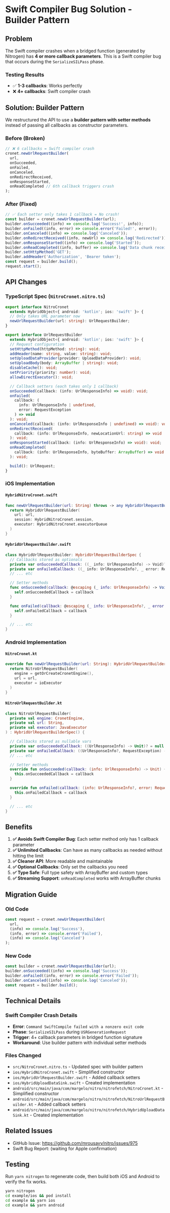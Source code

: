 # Swift Compiler Bug Solution - Builder Pattern

## Problem

The Swift compiler crashes when a bridged function (generated by Nitrogen) has **4 or more callback parameters**. This is a Swift compiler bug that occurs during the `SerializeSILPass` phase.

### Testing Results

- ✅ **1-3 callbacks**: Works perfectly
- ❌ **4+ callbacks**: Swift compiler crash

## Solution: Builder Pattern

We restructured the API to use a **builder pattern with setter methods** instead of passing all callbacks as constructor parameters.

### Before (Broken)

```typescript
// ❌ 6 callbacks = Swift compiler crash
cronet.newUrlRequestBuilder(
  url,
  onSucceeded,
  onFailed,
  onCanceled,
  onRedirectReceived,
  onResponseStarted,
  onReadCompleted // 6th callback triggers crash
);
```

### After (Fixed)

```typescript
// ✅ Each setter only takes 1 callback = No crash!
const builder = cronet.newUrlRequestBuilder(url);
builder.onSucceeded((info) => console.log('Success!', info));
builder.onFailed((info, error) => console.error('Failed!', error));
builder.onCanceled((info) => console.log('Canceled'));
builder.onRedirectReceived((info, newUrl) => console.log('Redirected'));
builder.onResponseStarted((info) => console.log('Started'));
builder.onReadCompleted((info, buffer) => console.log('Data chunk received'));
builder.setHttpMethod('GET');
builder.addHeader('Authorization', 'Bearer token');
const request = builder.build();
request.start();
```

## API Changes

### TypeScript Spec (`NitroCronet.nitro.ts`)

```typescript
export interface NitroCronet
  extends HybridObject<{ android: 'kotlin'; ios: 'swift' }> {
  // Only takes URL parameter now
  newUrlRequestBuilder(url: string): UrlRequestBuilder;
}

export interface UrlRequestBuilder
  extends HybridObject<{ android: 'kotlin'; ios: 'swift' }> {
  // Request configuration
  setHttpMethod(httpMethod: string): void;
  addHeader(name: string, value: string): void;
  setUploadDataProvider(provider: UploadDataProvider): void;
  setUploadBody(body: ArrayBuffer | string): void;
  disableCache(): void;
  setPriority(priority: number): void;
  allowDirectExecutor(): void;

  // Callback setters (each takes only 1 callback)
  onSucceeded(callback: (info: UrlResponseInfo) => void): void;
  onFailed(
    callback: (
      info: UrlResponseInfo | undefined,
      error: RequestException
    ) => void
  ): void;
  onCanceled(callback: (info: UrlResponseInfo | undefined) => void): void;
  onRedirectReceived(
    callback: (info: UrlResponseInfo, newLocationUrl: string) => void
  ): void;
  onResponseStarted(callback: (info: UrlResponseInfo) => void): void;
  onReadCompleted(
    callback: (info: UrlResponseInfo, byteBuffer: ArrayBuffer) => void
  ): void;

  build(): UrlRequest;
}
```

### iOS Implementation

#### `HybridNitroCronet.swift`

```swift
func newUrlRequestBuilder(url: String) throws -> any HybridUrlRequestBuilderSpec {
  return HybridUrlRequestBuilder(
    url: url,
    session: HybridNitroCronet.session,
    executor: HybridNitroCronet.executorQueue
  )
}
```

#### `HybridUrlRequestBuilder.swift`

```swift
class HybridUrlRequestBuilder: HybridUrlRequestBuilderSpec {
  // Callbacks stored as optionals
  private var onSucceededCallback: ((_ info: UrlResponseInfo) -> Void)?
  private var onFailedCallback: ((_ info: UrlResponseInfo?, _ error: RequestException) -> Void)?
  // ... etc

  // Setter methods
  func onSucceeded(callback: @escaping (_ info: UrlResponseInfo) -> Void) {
    self.onSucceededCallback = callback
  }

  func onFailed(callback: @escaping (_ info: UrlResponseInfo?, _ error: RequestException) -> Void) {
    self.onFailedCallback = callback
  }

  // ... etc
}
```

### Android Implementation

#### `NitroCronet.kt`

```kotlin
override fun newUrlRequestBuilder(url: String): HybridUrlRequestBuilderSpec {
  return NitroUrlRequestBuilder(
    engine = getOrCreateCronetEngine(),
    url = url,
    executor = ioExecutor
  )
}
```

#### `NitroUrlRequestBuilder.kt`

```kotlin
class NitroUrlRequestBuilder(
  private val engine: CronetEngine,
  private val url: String,
  private val executor: JavaExecutor
) : HybridUrlRequestBuilderSpec() {

  // Callbacks stored as nullable vars
  private var onSucceededCallback: ((UrlResponseInfo) -> Unit)? = null
  private var onFailedCallback: ((UrlResponseInfo?, RequestException) -> Unit)? = null
  // ... etc

  // Setter methods
  override fun onSucceeded(callback: (info: UrlResponseInfo) -> Unit) {
    this.onSucceededCallback = callback
  }

  override fun onFailed(callback: (info: UrlResponseInfo?, error: RequestException) -> Unit) {
    this.onFailedCallback = callback
  }

  // ... etc
}
```

## Benefits

1. **✅ Avoids Swift Compiler Bug**: Each setter method only has 1 callback parameter
2. **✅ Unlimited Callbacks**: Can have as many callbacks as needed without hitting the limit
3. **✅ Cleaner API**: More readable and maintainable
4. **✅ Optional Callbacks**: Only set the callbacks you need
5. **✅ Type Safe**: Full type safety with ArrayBuffer and custom types
6. **✅ Streaming Support**: `onReadCompleted` works with ArrayBuffer chunks

## Migration Guide

### Old Code

```typescript
const request = cronet.newUrlRequestBuilder(
  url,
  (info) => console.log('Success'),
  (info, error) => console.error('Failed'),
  (info) => console.log('Canceled')
);
```

### New Code

```typescript
const builder = cronet.newUrlRequestBuilder(url);
builder.onSucceeded((info) => console.log('Success'));
builder.onFailed((info, error) => console.error('Failed'));
builder.onCanceled((info) => console.log('Canceled'));
const request = builder.build();
```

## Technical Details

### Swift Compiler Crash Details

- **Error**: `Command SwiftCompile failed with a nonzero exit code`
- **Phase**: `SerializeSILPass` during `USRGenerationRequest`
- **Trigger**: 4+ callback parameters in bridged function signature
- **Workaround**: Use builder pattern with individual setter methods

### Files Changed

- `src/NitroCronet.nitro.ts` - Updated spec with builder pattern
- `ios/HybridNitroCronet.swift` - Simplified constructor
- `ios/HybridUrlRequestBuilder.swift` - Added callback setters
- `ios/HybridUploadDataSink.swift` - Created implementation
- `android/src/main/java/com/margelo/nitro/nitrofetch/NitroCronet.kt` - Simplified constructor
- `android/src/main/java/com/margelo/nitro/nitrofetch/NitroUrlRequestBuilder.kt` - Added callback setters
- `android/src/main/java/com/margelo/nitro/nitrofetch/HybridUploadDataSink.kt` - Created implementation

## Related Issues

- GitHub Issue: https://github.com/mrousavy/nitro/issues/975
- Swift Bug Report: (waiting for Apple confirmation)

## Testing

Run `yarn nitrogen` to regenerate code, then build both iOS and Android to verify the fix works.

```bash
yarn nitrogen
cd example/ios && pod install
cd example && yarn ios
cd example && yarn android
```
